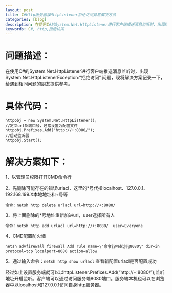 ```yaml
---
layout: post
title: C#Http服务器报HttpListener拒绝访问异常解决方法
categories: [blog]
description: 在使用C#的System.Net.HttpListener进行客户端推送消息监听时，出现System.Net.HttpListenerException:“拒绝访问” 问题，现将解决方案记录一下，给遇到相同问题的朋友提供参考
keywords: C#, http,拒绝访问
---
```


# 问题描述： 

在使用C#的System.Net.HttpListener进行客户端推送消息监听时，出现System.Net.HttpListenerException:“拒绝访问” 问题，现将解决方案记录一下，给遇到相同问题的朋友提供参考。
<!--more-->
# 具体代码：

```
httpobj = new System.Net.HttpListener();
//定义url及端口号，通常设置为配置文件
httpobj.Prefixes.Add("http://+:8080/");
//启动监听器
httpobj.Start();
```

# 解决方案如下：

1、以管理员权限打开CMD命令行

2、先删除可能存在的错误urlacl，这里的*号代指localhost、127.0.0.1、192.168.199.X本地地址和+号等

    命令：netsh http delete urlacl url=http://+:8080/ 

3、将上面删除的*号地址重新加进url，user选择所有人

    命令：netsh http add urlacl url=http://+:8080/  user=Everyone

4、CMD配置防火墙

    netsh advfirewall firewall Add rule name=\"命令行Web访问8080\" dir=in protocol=tcp localport=8080 action=allow

5、通过输入命令：```netsh http show urlacl``` 查看新配置urlacl是否配置成功

经过如上设置服务端就可以以httpListener.Prefixes.Add(“http://+:8080/”);监听地址开启监听。客户端可以通过访问服务端8080端口。服务端本机也可以在浏览器中以localhost和127.0.0.1访问自身http服务器。